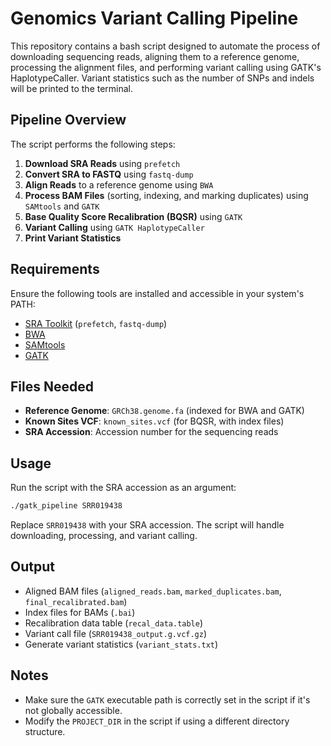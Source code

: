# Genomics Variant Calling Pipeline

This repository contains a bash script designed to automate the process of downloading sequencing reads, aligning them to a reference genome, processing the alignment files, and performing variant calling using GATK's HaplotypeCaller. Variant statistics such as the number of SNPs and indels will be printed to the terminal.

## Pipeline Overview

The script performs the following steps:
1. **Download SRA Reads** using `prefetch`
2. **Convert SRA to FASTQ** using `fastq-dump`
3. **Align Reads** to a reference genome using `BWA`
4. **Process BAM Files** (sorting, indexing, and marking duplicates) using `SAMtools` and `GATK`
5. **Base Quality Score Recalibration (BQSR)** using `GATK`
6. **Variant Calling** using `GATK HaplotypeCaller`
7. **Print Variant Statistics**

## Requirements

Ensure the following tools are installed and accessible in your system's PATH:
- [SRA Toolkit](https://github.com/ncbi/sra-tools) (`prefetch`, `fastq-dump`)
- [BWA](http://bio-bwa.sourceforge.net/)
- [SAMtools](http://www.htslib.org/)
- [GATK](https://gatk.broadinstitute.org/)

## Files Needed

- **Reference Genome**: `GRCh38.genome.fa` (indexed for BWA and GATK)
- **Known Sites VCF**: `known_sites.vcf` (for BQSR, with index files)
- **SRA Accession**: Accession number for the sequencing reads


## Usage

Run the script with the SRA accession as an argument:
```bash
./gatk_pipeline SRR019438
```

Replace `SRR019438` with your SRA accession. The script will handle downloading, processing, and variant calling.

## Output

- Aligned BAM files (`aligned_reads.bam`, `marked_duplicates.bam`, `final_recalibrated.bam`)
- Index files for BAMs (`.bai`)
- Recalibration data table (`recal_data.table`)
- Variant call file (`SRR019438_output.g.vcf.gz`)
- Generate variant statistics (`variant_stats.txt`)

## Notes

- Make sure the `GATK` executable path is correctly set in the script if it's not globally accessible.
- Modify the `PROJECT_DIR` in the script if using a different directory structure.

